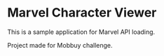 # Marvel Character Viewer

This is a sample application for Marvel API loading.

Project made for Mobbuy challenge.
